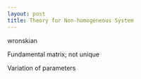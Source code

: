 ```yaml
---
layout: post
title: Theory for Non-homogeneous System
---
```


wronskian

Fundamental matrix; not unique 

Variation of parameters 

